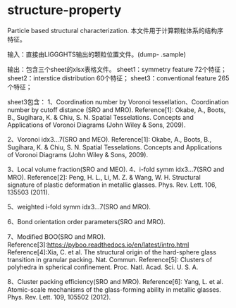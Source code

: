 # structure-property
Particle based structural characterization.
本文件用于计算颗粒体系的结构序特征。

输入：直接由LIGGGHTS输出的颗粒位置文件。(dump-   .sample)

输出：包含三个sheet的xlsx表格文件。
      sheet1：symmetry feature 72个特征；
      sheet2：interstice distribution 60个特征；
      sheet3：conventional feature 265个特征；
      
      
sheet3包含：
1、Coordination number by Voronoi tessellation、Coordination number by cutoff distance (SRO and MRO).
Reference[1]: Okabe, A., Boots, B., Sugihara, K. & Chiu, S. N. Spatial Tesselations. Concepts and Applications                          of Voronoi Diagrams (John Wiley & Sons, 2009).

2、Voronoi idx3…7(SRO and MEO).
Reference[1]: Okabe, A., Boots, B., Sugihara, K. & Chiu, S. N. Spatial Tesselations. Concepts and Applications of                       Voronoi Diagrams (John Wiley & Sons, 2009).

3、Local volume fraction(SRO and MEO).
4、i-fold symm idx3...7(SRO and MRO).
Reference[2]: Peng, H. L., Li, M. Z. & Wang, W. H. Structural signature of plastic deformation in metallic glasses.                      Phys. Rev. Lett. 106, 135503 (2011).

5、weighted i-fold symm idx3…7(SRO and MRO).

6、Bond orientation order parameters(SRO and MRO).

7、Modified BOO(SRO and MRO).
Reference[3]:https://pyboo.readthedocs.io/en/latest/intro.html
Reference[4]:Xia, C. et al. The structural origin of the hard-sphere glass transition in granular packing. Nat.                         Commun.
Reference[5]: Clusters of polyhedra in spherical confinement. Proc. Natl. Acad. Sci. U. S. A.

8、Cluster packing efficiency(SRO and MRO).
Reference[6]: Yang, L. et al. Atomic-scale mechanisms of the glass-forming ability in metallic glasses. Phys.                           Rev. Lett. 109, 105502 (2012).
